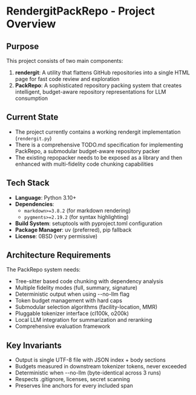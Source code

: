 # RendergitPackRepo - Project Overview

## Purpose
This project consists of two main components:

1. **rendergit**: A utility that flattens GitHub repositories into a single HTML page for fast code review and exploration
2. **PackRepo**: A sophisticated repository packing system that creates intelligent, budget-aware repository representations for LLM consumption

## Current State
- The project currently contains a working rendergit implementation (`rendergit.py`)
- There is a comprehensive TODO.md specification for implementing PackRepo, a submodular budget-aware repository packer
- The existing repopacker needs to be exposed as a library and then enhanced with multi-fidelity code chunking capabilities

## Tech Stack
- **Language**: Python 3.10+
- **Dependencies**: 
  - `markdown>=3.8.2` (for markdown rendering)
  - `pygments>=2.19.2` (for syntax highlighting)
- **Build System**: setuptools with pyproject.toml configuration
- **Package Manager**: uv (preferred), pip fallback
- **License**: 0BSD (very permissive)

## Architecture Requirements
The PackRepo system needs:
- Tree-sitter based code chunking with dependency analysis
- Multiple fidelity modes (full, summary, signature)
- Deterministic output when using --no-llm flag
- Token budget management with hard caps
- Submodular selection algorithms (facility-location, MMR)
- Pluggable tokenizer interface (cl100k, o200k)
- Local LLM integration for summarization and reranking
- Comprehensive evaluation framework

## Key Invariants
- Output is single UTF-8 file with JSON index + body sections
- Budgets measured in downstream tokenizer tokens, never exceeded
- Deterministic when --no-llm (byte-identical across 3 runs)
- Respects .gitignore, licenses, secret scanning
- Preserves line anchors for every included span